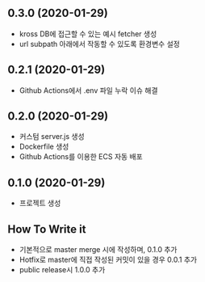 ## 0.3.0 (2020-01-29)

- kross DB에 접근할 수 있는 예시 fetcher 생성
- url subpath 아래에서 작동할 수 있도록 환경변수 설정

## 0.2.1 (2020-01-29)

- Github Actions에서 .env 파일 누락 이슈 해결

## 0.2.0 (2020-01-29)

- 커스텀 server.js 생성
- Dockerfile 생성
- Github Actions를 이용한 ECS 자동 배포 

## 0.1.0 (2020-01-29)

- 프로젝트 생성

## How To Write it

- 기본적으로 master merge 시에 작성하며, 0.1.0 추가
- Hotfix로 master에 직접 작성된 커밋이 있을 경우 0.0.1 추가
- public release시 1.0.0 추가
